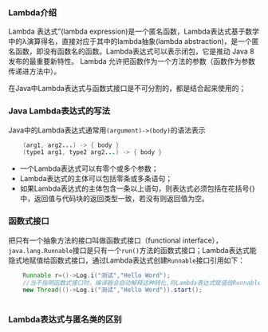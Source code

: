 

### Lambda介绍
Lambda 表达式”(lambda expression)是一个匿名函数，Lambda表达式基于数学中的λ演算得名，直接对应于其中的lambda抽象(lambda abstraction)，是一个匿名函数，即没有函数名的函数。Lambda表达式可以表示闭包，它是推动 Java 8 发布的最重要新特性。
Lambda 允许把函数作为一个方法的参数（函数作为参数传递进方法中）。

在Java中Lambda表达式与函数式接口是不可分割的，都是结合起来使用的；



### Java Lambda表达式的写法

Java中的Lambda表达式通常用`(argument)->(body)`的语法表示

```java
    (arg1, arg2...) -> { body }
    (type1 arg1, type2 arg2...) -> { body }
```

* 一个Lambda表达式可以有零个或多个参数；
* Lambda表达式的主体可以包括零条或多条语句；
* 如果Lambda表达式的主体包含一条以上语句，则表达式必须包括在花括号{}中，返回值与代码块的返回类型一致，若没有则返回值为空。


### 函数式接口
把只有一个抽象方法的接口叫做函数式接口（functional interface），`java.lang.Runnable`接口是只有一个`run()`方法的函数式接口；Lambda表达式能隐式地赋值给函数式接口，通过Lambda表达式创建`Runnable`接口引用如下：

```java
    Runnable r=()->Log.i("测试","Hello Word");
    //当不指明函数式接口时，编译器会自动解释这种转化,将Lambda表达式赋值给Runnable接口
    new Thread(()->Log.i("测试","Hello Word")).start();
 
```

###  Lambda表达式与匿名类的区别


